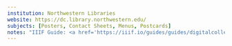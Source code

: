 ```yaml
---
institution: Northwestern Libraries
website: https://dc.library.northwestern.edu/
subjects: [Posters, Contact Sheets, Menus, Postcards]
notes: "IIIF Guide: <a href='https://iiif.io/guides/guides/digitalcollections.library.northwestern.edu/'>https://iiif.io/guides/guides/digitalcollections.library.northwestern.edu/</a>"
---
```

